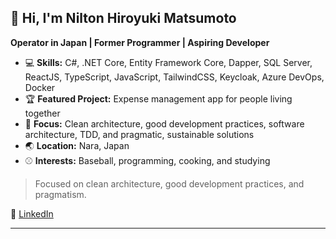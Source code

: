 
## 👋 Hi, I'm Nilton Hiroyuki Matsumoto

**Operator in Japan | Former Programmer | Aspiring Developer**

- 💻 **Skills:** C#, .NET Core, Entity Framework Core, Dapper, SQL Server, ReactJS, TypeScript, JavaScript, TailwindCSS, Keycloak, Azure DevOps, Docker
- 🏆 **Featured Project:** Expense management app for people living together
- 🎯 **Focus:** Clean architecture, good development practices, software architecture, TDD, and pragmatic, sustainable solutions
- 🌏 **Location:** Nara, Japan
- ⚾ **Interests:** Baseball, programming, cooking, and studying

> Focused on clean architecture, good development practices, and pragmatism.

🔗 [LinkedIn](https://www.linkedin.com/in/hiroyukims/)

---
